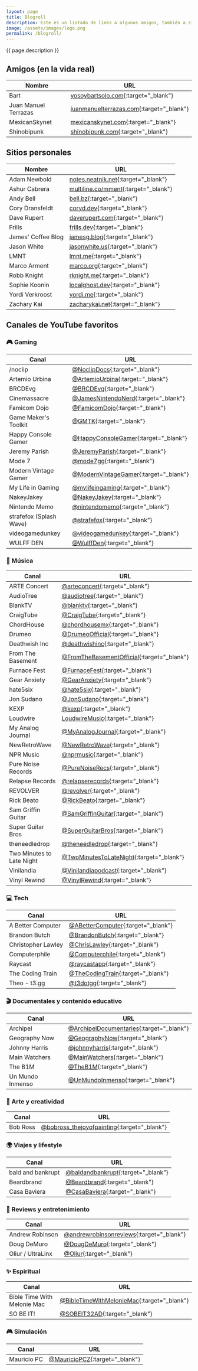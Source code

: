 ```yaml
---
layout: page
title: Blogroll
description: Este es un listado de links a algunos amigos, también a sitios personales que frecuento y mis canales favoritos de YouTube. Todo está ordenado alfabéticamente.
image: /assets/images/logo.png
permalink: /blogroll/
---
```


<p class="text-center">{{ page.description }}</p>

## Amigos (en la vida real)

| Nombre               | URL                                                                 |
|----------------------|----------------------------------------------------------------------|
| Bart                 | [yosoybartsolo.com](https://www.yosoybartsolo.com/){:target="_blank"} |
| Juan Manuel Terrazas | [juanmanuelterrazas.com](https://www.juanmterrazas.com/){:target="_blank"} |
| MexicanSkynet        | [mexicanskynet.com](https://mexicanskynet.com){:target="_blank"} |
| Shinobipunk          | [shinobipunk.com](https://shinobipunk.com/){:target="_blank"} |

## Sitios personales

| Nombre             | URL                                                                    |
|--------------------|-------------------------------------------------------------------------|
| Adam Newbold       | [notes.neatnik.net](https://notes.neatnik.net/){:target="_blank"} |
| Ashur Cabrera      | [multiline.co/mment](https://multiline.co/mment){:target="_blank"} |
| Andy Bell          | [bell.bz](https://bell.bz/){:target="_blank"}                 |
| Cory Dransfeldt    | [coryd.dev](https://www.coryd.dev/){:target="_blank"}         |
| Dave Rupert        | [daverupert.com](https://daverupert.com/){:target="_blank"}   |
| Frills             | [frills.dev](https://frills.dev/){:target="_blank"}           |
| James' Coffee Blog | [jamesg.blog](https://jamesg.blog/){:target="_blank"}         |
| Jason White        | [jasonwhite.us](https://jasonwhite.us/){:target="_blank"}     |
| LMNT               | [lmnt.me](https://lmnt.me/){:target="_blank"}                 |
| Marco Arment       | [marco.org](https://marco.org/){:target="_blank"}             |
| Robb Knight        | [rknight.me](https://rknight.me/){:target="_blank"}           |
| Sophie Koonin      | [localghost.dev](https://localghost.dev/){:target="_blank"}   |
| Yordi Verkroost    | [yordi.me](https://yordi.me/){:target="_blank"}               |
| Zachary Kai        | [zacharykai.net](https://zacharykai.net/){:target="_blank"}   |

## Canales de YouTube favoritos

### 🎮 Gaming

| Canal              | URL                                                                   |
|---------------------|----------------------------------------------------------------------|
| /noclip | [@NoclipDocs](https://www.youtube.com/@NoclipDocs){:target="_blank"} |
| Artemio Urbina | [@ArtemioUrbina](https://www.youtube.com/@ArtemioUrbina){:target="_blank"} |
| BRCDEvg | [@BRCDEvg](https://www.youtube.com/@BRCDEvg){:target="_blank"} |
| Cinemassacre | [@JamesNintendoNerd](https://www.youtube.com/@JamesNintendoNerd){:target="_blank"} |
| Famicom Dojo | [@FamicomDojo](https://www.youtube.com/@FamicomDojo){:target="_blank"} |
| Game Maker's Toolkit | [@GMTK](https://www.youtube.com/@GMTK){:target="_blank"} |
| Happy Console Gamer | [@HappyConsoleGamer](https://www.youtube.com/@HappyConsoleGamer){:target="_blank"} |
| Jeremy Parish | [@JeremyParish](https://www.youtube.com/@JeremyParish){:target="_blank"} |
| Mode 7 | [@mode7gg](https://www.youtube.com/@mode7gg){:target="_blank"} |
| Modern Vintage Gamer | [@ModernVintageGamer](https://www.youtube.com/@ModernVintageGamer){:target="_blank"} |
| My Life in Gaming | [@mylifeingaming](https://www.youtube.com/@mylifeingaming){:target="_blank"} |
| NakeyJakey | [@NakeyJakey](https://www.youtube.com/@NakeyJakey){:target="_blank"} |
| Nintendo Memo | [@nintendomemo](https://www.youtube.com/@nintendomemo){:target="_blank"} |
| strafefox (Splash Wave) | [@strafefox](https://www.youtube.com/@strafefox){:target="_blank"} |
| videogamedunkey | [@videogamedunkey](https://www.youtube.com/@videogamedunkey){:target="_blank"} |
| WULFF DEN | [@WulffDen](https://www.youtube.com/@WulffDen){:target="_blank"} |

### 🎵 Música

| Canal              | URL                                                                   |
|---------------------|----------------------------------------------------------------------|
| ARTE Concert | [@arteconcert](https://www.youtube.com/@arteconcert){:target="_blank"} |
| AudioTree | [@audiotree](https://www.youtube.com/@audiotree){:target="_blank"} |
| BlankTV | [@blanktv](https://www.youtube.com/@blanktv){:target="_blank"} |
| CraigTube | [@CraigTube](https://www.youtube.com/@CraigTube){:target="_blank"} |
| ChordHouse | [@chordhousemx](https://www.youtube.com/@chordhousemx){:target="_blank"} |
| Drumeo | [@DrumeoOfficial](https://www.youtube.com/@DrumeoOfficial){:target="_blank"} |
| Deathwish Inc | [@deathwishinc](https://www.youtube.com/@deathwishinc){:target="_blank"} |
| From The Basement | [@FromTheBasementOfficial](https://www.youtube.com/@FromTheBasementOfficial){:target="_blank"} |
| Furnace Fest | [@FurnaceFest](https://www.youtube.com/@FurnaceFest){:target="_blank"} |
| Gear Anxiety | [@GearAnxiety](https://www.youtube.com/@gearanxiety){:target="_blank"} |
| hate5six | [@hate5six](https://www.youtube.com/@hate5six){:target="_blank"} |
| Jon Sudano | [@JonSudano](https://www.youtube.com/@JonSudano){:target="_blank"} |
| KEXP | [@kexp](https://www.youtube.com/@kexp){:target="_blank"} |
| Loudwire | [LoudwireMusic](https://www.youtube.com/LoudwireMusic){:target="_blank"} |
| My Analog Journal | [@MyAnalogJournal](https://www.youtube.com/@MyAnalogJournal){:target="_blank"} |
| NewRetroWave | [@NewRetroWave](https://www.youtube.com/@NewRetroWave){:target="_blank"} |
| NPR Music | [@nprmusic](https://www.youtube.com/@nprmusic){:target="_blank"} |
| Pure Noise Records | [@PureNoiseRecs](https://www.youtube.com/@PureNoiseRecs){:target="_blank"} |
| Relapse Records | [@relapserecords](https://www.youtube.com/@relapserecords){:target="_blank"} |
| REVOLVER | [@revolver](https://www.youtube.com/@revolver){:target="_blank"} |
| Rick Beato | [@RickBeato](https://www.youtube.com/@RickBeato){:target="_blank"} |
| Sam Griffin Guitar | [@SamGriffinGuitar](https://www.youtube.com/@SamGriffinGuitar){:target="_blank"} |
| Super Guitar Bros | [@SuperGuitarBros](https://www.youtube.com/@SuperGuitarBros){:target="_blank"} |
| theneedledrop | [@theneedledrop](https://www.youtube.com/@theneedledrop){:target="_blank"} |
| Two Minutes to Late Night | [@TwoMinutesToLateNight](https://www.youtube.com/c/TwoMinutesToLateNight){:target="_blank"} |
| Vinilandia | [@Vinilandiapodcast](https://www.youtube.com/@Vinilandiapodcast){:target="_blank"} |
| Vinyl Rewind | [@VinylRewind](https://www.youtube.com/@VinylRewind){:target="_blank"} |

### 💻 Tech

| Canal              | URL                                                                   |
|---------------------|----------------------------------------------------------------------|
| A Better Computer | [@ABetterComputer](https://www.youtube.com/@ABetterComputer){:target="_blank"} |
| Brandon Butch | [@BrandonButch](https://www.youtube.com/@BrandonButch){:target="_blank"} |
| Christopher Lawley | [@ChrisLawley](https://www.youtube.com/@ChrisLawley){:target="_blank"} |
| Computerphile | [@Computerphile](https://www.youtube.com/@Computerphile){:target="_blank"} |
| Raycast | [@raycastapp](https://www.youtube.com/@raycastapp){:target="_blank"} |
| The Coding Train | [@TheCodingTrain](https://www.youtube.com/@TheCodingTrain){:target="_blank"} |
| Theo - t3.gg | [@t3dotgg](https://www.youtube.com/@t3dotgg){:target="_blank"} |

### 🎬 Documentales y contenido educativo

| Canal              | URL                                                                   |
|---------------------|----------------------------------------------------------------------|
| Archipel | [@ArchipelDocumentaries](https://www.youtube.com/@ArchipelDocumentaries){:target="_blank"} |
| Geography Now | [@GeographyNow](https://www.youtube.com/@GeographyNow){:target="_blank"} |
| Johnny Harris | [@johnnyharris](https://www.youtube.com/@johnnyharris){:target="_blank"} |
| Main Watchers | [@MainWatchers](https://www.youtube.com/@MainWatchers){:target="_blank"} |
| The B1M | [@TheB1M](https://www.youtube.com/@TheB1M){:target="_blank"} |
| Un Mundo Inmenso | [@UnMundoInmenso](https://www.youtube.com/@UnMundoInmenso){:target="_blank"} |

### 🎨 Arte y creatividad

| Canal              | URL                                                                   |
|---------------------|----------------------------------------------------------------------|
| Bob Ross | [@bobross_thejoyofpainting](https://www.youtube.com/@bobross_thejoyofpainting){:target="_blank"} |

### 🌍 Viajes y lifestyle

| Canal              | URL                                                                   |
|---------------------|----------------------------------------------------------------------|
| bald and bankrupt | [@baldandbankrupt](https://www.youtube.com/@baldandbankrupt){:target="_blank"} |
| Beardbrand | [@Beardbrand](https://www.youtube.com/@Beardbrand){:target="_blank"} |
| Casa Baviera | [@CasaBaviera](https://www.youtube.com/@CasaBaviera){:target="_blank"} |

### 📝 Reviews y entretenimiento

| Canal              | URL                                                                   |
|---------------------|----------------------------------------------------------------------|
| Andrew Robinson | [@andrewrobinsonreviews](https://www.youtube.com/@andrewrobinsonreviews){:target="_blank"} |
| Doug DeMuro | [@DougDeMuro](https://www.youtube.com/@DougDeMuro){:target="_blank"} |
| Oliur / UltraLinx | [@Oliur](https://www.youtube.com/@Oliur){:target="_blank"} |

### ✨ Espiritual

| Canal              | URL                                                                   |
|---------------------|----------------------------------------------------------------------|
| Bible Time With Melonie Mac | [@BibleTimeWithMelonieMac](https://www.youtube.com/@BibleTimeWithMelonieMac){:target="_blank"} |
| SO BE IT! | [@SOBEIT32AD](https://www.youtube.com/@SOBEIT32AD){:target="_blank"} |

### 🎮 Simulación

| Canal              | URL                                                                   |
|---------------------|----------------------------------------------------------------------|
| Mauricio PC | [@MauricioPCZ](https://www.youtube.com/@MauricioPCZ){:target="_blank"} |
